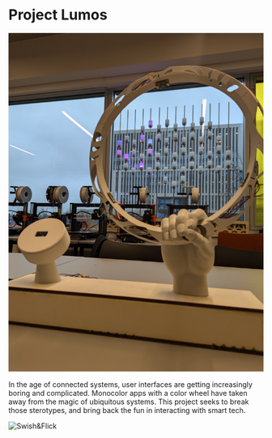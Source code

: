 # Project Lumos

![Lumos](docs/PXL_20241213_135006459.jpg)

In the age of connected systems, user interfaces are getting increasingly boring and complicated. Monocolor apps with a color wheel have taken away from the magic of ubiquitous systems. This project seeks to break those sterotypes, and bring back the fun in interacting with smart tech.

<img src="https://i.makeagif.com/media/2-01-2016/MyUBst.gif"
    alt="Swish&Flick"
    style="display: block; margin: 0 auto"
/>
